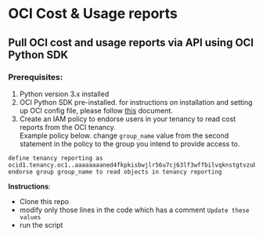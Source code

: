 # OCI Cost & Usage reports 
## Pull OCI cost and usage reports via API using OCI Python SDK

### Prerequisites:
1. Python version 3.x installed
2. OCI Python SDK pre-installed. for instructions on installation and setting up OCI config file, please follow [this](https://oracle-cloud-infrastructure-python-sdk.readthedocs.io/en/latest/installation.html) document.
2. Create an IAM policy to endorse users in your tenancy to read cost reports from the OCI tenancy.<br> 
Example policy below. change `group_name` value from the second statement in the policy to the group you intend to provide access to.
```
define tenancy reporting as ocid1.tenancy.oc1..aaaaaaaaned4fkpkisbwjlr56u7cj63lf3wffbilvqknstgtvzub7vhqkggq
endorse group group_name to read objects in tenancy reporting
```


**Instructions**:
- Clone this repo
- modify only those lines in the code which has a comment `Update these values`
- run the script

